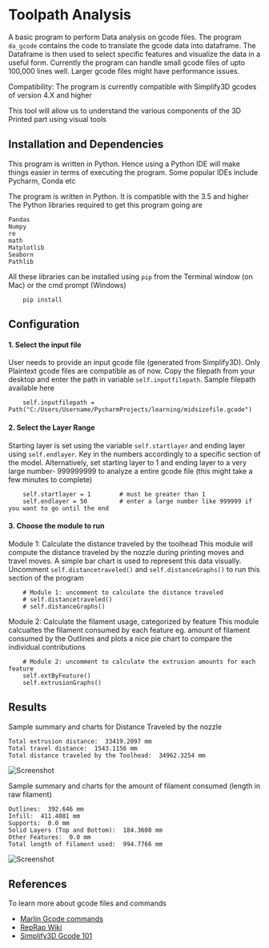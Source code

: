 # Toolpath Analysis

A basic program to perform Data analysis on gcode files. The program `da_gcode` contains the code to translate the gcode data into dataframe. The Dataframe is then used to select specific features and visualize the data in a useful form. Currently the program can handle small gcode files of upto 100,000 lines well. Larger gcode files might have performance issues.

Compatibility: The program is currently compatible with Simplify3D gcodes of version 4.X and higher

This tool will allow us to understand the various components of the 3D Printed part using visual tools

## Installation and Dependencies

This program is written in Python. Hence using a Python IDE will make things easier in terms of executing the program. Some popular IDEs include Pycharm, Conda etc

The program is written in Python. It is compatible with the 3.5 and higher
The Python libraries required to get this program going are 

    Pandas
    Numpy
    re
    math
    Matplotlib
    Seaborn
    Pathlib

All these libraries can be installed using `pip` from the Terminal window (on Mac) or the cmd prompt (Windows)

        pip install 

## Configuration

#### 1. Select the input file
User needs to provide an input gcode file (generated from Simplify3D). Only Plaintext gcode files are compatible as of now. Copy the filepath from your desktop and enter the path in variable `self.inputfilepath`. Sample filepath available here

        self.inputfilepath = Path("C:/Users/Username/PycharmProjects/learning/midsizefile.gcode")
        
#### 2. Select the Layer Range
Starting layer is set using the variable `self.startlayer` and ending layer using `self.endlayer`. Key in the numbers accordingly to a specific section of the model. Alternatively, set starting layer to 1 and ending layer to a very large number- 999999999 to analyze a entire gcode file (this might take a few minutes to complete)

        self.startlayer = 1        # must be greater than 1
        self.endlayer = 50         # enter a large number like 999999 if you want to go until the end

#### 3. Choose the module to run

Module 1: Calculate the distance traveled by the toolhead
This module will compute the distance traveled by the nozzle during printing moves and travel moves. A simple bar chart is used to represent this data visually. Uncomment `self.distancetraveled()` and `self.distanceGraphs()` to run this section of the program

        # Module 1: uncomment to calculate the distance traveled
        # self.distancetraveled()
        # self.distanceGraphs()
        
Module 2: Calculate the filament usage, categorized by feature
This module calcualtes the filament consumed by each feature eg. amount of filament consumed by the Outlines and plots a nice pie chart to compare the individual contributions 

        # Module 2: uncomment to calculate the extrusion amounts for each feature
        self.extByFeature()
        self.extrusionGraphs()

## Results

Sample summary and charts for Distance Traveled by the nozzle 

    Total extrusion distance:  33419.2097 mm
    Total travel distance:  1543.1156 mm
    Total distance traveled by the Toolhead:  34962.3254 mm

![Screenshot](https://i.imgur.com/IPPJmSJ.png)

Sample summary and charts for the amount of filament consumed (length in raw filament)

    Outlines:  392.646 mm
    Infill:  411.4081 mm
    Supports:  0.0 mm
    Solid Layers (Top and Bottom):  184.3608 mm
    Other Features:  0.0 mm
    Total length of filament used:  994.7766 mm
    
![Screenshot](https://i.imgur.com/7FmlIRp.png)


## References

To learn more about gcode files and commands
- [Marlin Gcode commands](http://marlinfw.org/meta/gcode/) 
- [RepRap Wiki](https://reprap.org/wiki/G-code)
- [Simplify3D Gcode 101](https://www.simplify3d.com/support/articles/3d-printing-gcode-tutorial/)

